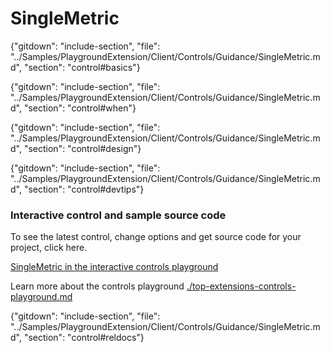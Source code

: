 ﻿# SingleMetric

{"gitdown": "include-section", "file": "../Samples/PlaygroundExtension/Client/Controls/Guidance/SingleMetric.md", "section": "control#basics"}

<!-- TODO get an IMAGE to embed here -->

<!-- TODO get an SAMPLE CODE to embed here -->

{"gitdown": "include-section", "file": "../Samples/PlaygroundExtension/Client/Controls/Guidance/SingleMetric.md", "section": "control#when"}

{"gitdown": "include-section", "file": "../Samples/PlaygroundExtension/Client/Controls/Guidance/SingleMetric.md", "section": "control#design"}

{"gitdown": "include-section", "file": "../Samples/PlaygroundExtension/Client/Controls/Guidance/SingleMetric.md", "section": "control#devtips"}

### Interactive control and sample source code
To see the latest control, change options and get source code for your project, click here.

<a href="https://ms.portal.azure.com/?Microsoft_Azure_Playground=true#blade/Microsoft_Azure_Playground/ControlsIndexBlade/SingleMetric_create_Playground" target="_blank">SingleMetric in the interactive controls playground</a>

Learn more about the controls playground [./top-extensions-controls-playground.md](./top-extensions-controls-playground.md)


{"gitdown": "include-section", "file": "../Samples/PlaygroundExtension/Client/Controls/Guidance/SingleMetric.md", "section": "control#reldocs"}
